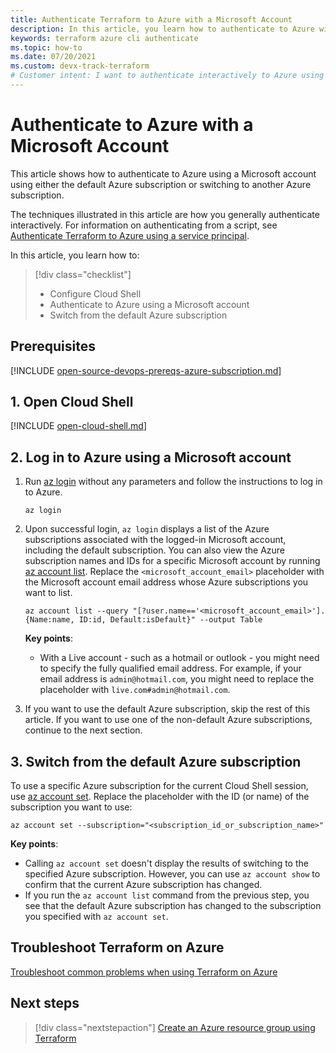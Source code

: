```yaml
---
title: Authenticate Terraform to Azure with a Microsoft Account
description: In this article, you learn how to authenticate to Azure with a Microsoft Account
keywords: terraform azure cli authenticate
ms.topic: how-to
ms.date: 07/20/2021
ms.custom: devx-track-terraform
# Customer intent: I want to authenticate interactively to Azure using a Microsoft account.
---
```


# Authenticate to Azure with a Microsoft Account
 
This article shows how to authenticate to Azure using a Microsoft account using either the default Azure subscription or switching to another Azure subscription.

The techniques illustrated in this article are how you generally authenticate interactively. For information on authenticating from a script, see [Authenticate Terraform to Azure using a service principal](authenticate-script.md).

In this article, you learn how to:
> [!div class="checklist"]
> * Configure Cloud Shell
> * Authenticate to Azure using a Microsoft account
> * Switch from the default Azure subscription

## Prerequisites

[!INCLUDE [open-source-devops-prereqs-azure-subscription.md](../includes/open-source-devops-prereqs-azure-subscription.md)]

## 1. Open Cloud Shell

[!INCLUDE [open-cloud-shell.md](../includes/open-cloud-shell.md)]

## 2. Log in to Azure using a Microsoft account

1. Run [az login](/cli/azure/account#az_login) without any parameters and follow the instructions to log in to Azure.

    ```azurecli
    az login
    ```
    
1. Upon successful login, `az login` displays a list of the Azure subscriptions associated with the logged-in Microsoft account, including the default subscription. You can also view the Azure subscription names and IDs for a specific Microsoft account by running [az account list](/cli/azure/account#az_account_list). Replace the `<microsoft_account_email>` placeholder with the Microsoft account email address whose Azure subscriptions you want to list.

    ```azurecli
    az account list --query "[?user.name=='<microsoft_account_email>'].{Name:name, ID:id, Default:isDefault}" --output Table
    ```

    **Key points**:

    - With a Live account - such as a hotmail or outlook - you might need to specify the fully qualified email address. For example, if your email address is `admin@hotmail.com`, you might need to replace the placeholder with `live.com#admin@hotmail.com`.

1.  If you want to use the default Azure subscription, skip the rest of this article. If you want to use one of the non-default Azure subscriptions, continue to the next section.

## 3. Switch from the default Azure subscription

To use a specific Azure subscription for the current Cloud Shell session, use [az account set](/cli/azure/account#az_account_set). Replace the placeholder with the ID (or name) of the subscription you want to use:

```azurecli
az account set --subscription="<subscription_id_or_subscription_name>"
```

**Key points**:

- Calling `az account set` doesn't display the results of switching to the specified Azure subscription. However, you can use `az account show` to confirm that the current Azure subscription has changed.
- If you run the `az account list` command from the previous step, you see that the default Azure subscription has changed to the subscription you specified with `az account set`.

## Troubleshoot Terraform on Azure

[Troubleshoot common problems when using Terraform on Azure](troubleshoot.md)

## Next steps

> [!div class="nextstepaction"]
> [Create an Azure resource group using Terraform](create-resource-group.md)